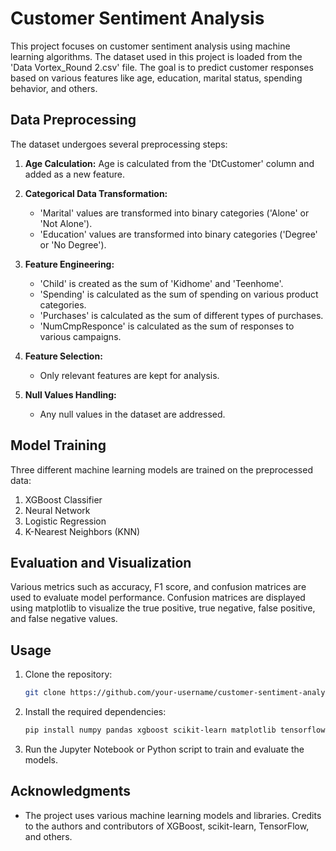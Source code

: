 # Customer Sentiment Analysis

This project focuses on customer sentiment analysis using machine learning algorithms. The dataset used in this project is loaded from the 'Data Vortex_Round 2.csv' file. The goal is to predict customer responses based on various features like age, education, marital status, spending behavior, and others.

## Data Preprocessing

The dataset undergoes several preprocessing steps:

1. **Age Calculation:** Age is calculated from the 'DtCustomer' column and added as a new feature.

2. **Categorical Data Transformation:**
   - 'Marital' values are transformed into binary categories ('Alone' or 'Not Alone').
   - 'Education' values are transformed into binary categories ('Degree' or 'No Degree').

3. **Feature Engineering:**
   - 'Child' is created as the sum of 'Kidhome' and 'Teenhome'.
   - 'Spending' is calculated as the sum of spending on various product categories.
   - 'Purchases' is calculated as the sum of different types of purchases.
   - 'NumCmpResponce' is calculated as the sum of responses to various campaigns.

4. **Feature Selection:**
   - Only relevant features are kept for analysis.

5. **Null Values Handling:**
   - Any null values in the dataset are addressed.

## Model Training

Three different machine learning models are trained on the preprocessed data:

1. XGBoost Classifier
2. Neural Network
3. Logistic Regression
4. K-Nearest Neighbors (KNN)

## Evaluation and Visualization

Various metrics such as accuracy, F1 score, and confusion matrices are used to evaluate model performance. Confusion matrices are displayed using matplotlib to visualize the true positive, true negative, false positive, and false negative values.

## Usage

1. Clone the repository:

   ```bash
   git clone https://github.com/your-username/customer-sentiment-analysis.git
   ```

2. Install the required dependencies:

   ```bash
   pip install numpy pandas xgboost scikit-learn matplotlib tensorflow
   ```

3. Run the Jupyter Notebook or Python script to train and evaluate the models.


## Acknowledgments

- The project uses various machine learning models and libraries. Credits to the authors and contributors of XGBoost, scikit-learn, TensorFlow, and others.
